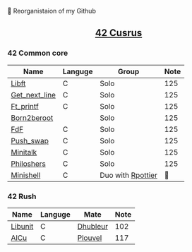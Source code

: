 :construction: Reorganistaion of my Github

## <a href="https://github.com/Exio666/42-Cursus" ><p align='center'>42 Cusrus</p></a>

### 42 Common core

| Name                              | Languge | Group                         | Note           |
|-----------------------------------|---------|-------------------------------|----------------|
| [Libft][42-libft]                 | C       | Solo                          | 125            |
| [Get_next_line][42-get_next_line] | C       | Solo                          | 125            |
| [Ft_printf][42-ft_printf]         | C       | Solo                          | 125            |
| [Born2beroot][42-Born2beroot]     |         | Solo                          | 125            |
| [FdF][42-FdF]                     | C       | Solo                          | 125            |
| [Push_swap][42-push_swap]         | C       | Solo                          | 125            |
| [Minitalk][42-minitalk]           | C       | Solo                          | 125            |
| [Philoshers][42-Philoshers]       | C       | Solo                          | 125            |
| [Minishell][42-Minishell]         | C       | Duo with [Rpottier][Rpottier] | :construction: |

### 42 Rush

| Name                  | Languge | Mate                 | Note |
|-----------------------|---------|----------------------|------|
| [Libunit][42-libunit] | C       | [Dhubleur][Dhubleur] | 102  |
| [AlCu][42-AlCu]       | C       | [Plouvel][Plouvel]   | 117  |

<!-- Lien repo github --->

[42-cursus]: https://github.com/Exio666/42-Cursus
[42-libft]: https://github.com/Exio666/42-libft
[42-get_next_line]: https://github.com/Exio666/42-get_next_line
[42-ft_printf]: https://github.com/Exio666/42-ft_printf
[42-Born2beroot]: https://github.com/Exio666/42-Born2beroot
[42-FdF]: https://github.com/Exio666/42-FdF
[42-push_swap]: https://github.com/Exio666/42-push_swap
[42-minitalk]: https://github.com/Exio666/42-minitalk
[42-Philoshers]: https://github.com/Exio666/42-Philosophers
[42-libunit]: https://github.com/Exio666/42-libunit
[42-AlCu]: https://github.com/Exio666/42-AlCu
[42-Minishell]: https://github.com/Exio666/42-Minishell

<!-- Mate of project --->

[Plouvel]: https://github.com/noctuelles
[Dhubleur]: https://github.com/dams333
[Rpottier]: https://github.com/RodolphePottier
